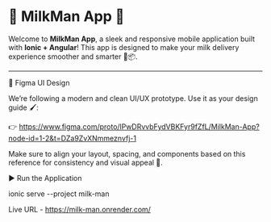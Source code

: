 # 🥛 MilkMan App 🚀

Welcome to **MilkMan App**, a sleek and responsive mobile application built with **Ionic + Angular**! This app is designed to make your milk delivery experience smoother and smarter 🐄📦.

---

🎨 Figma UI Design

We’re following a modern and clean UI/UX prototype. Use it as your design guide 🖌️:

👉 https://www.figma.com/proto/lPwDRvvbFydVBKFyr9fZfL/MilkMan-App?node-id=1-2&t=DZa9ZvXNmmeznvfj-1

Make sure to align your layout, spacing, and components based on this reference for consistency and visual appeal 🎯.

▶️ Run the Application

ionic serve --project milk-man

Live URL - https://milk-man.onrender.com/

